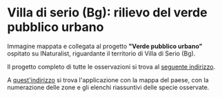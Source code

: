 # Villa di serio (Bg): rilievo del verde pubblico urbano

Immagine mappata e collegata al progetto **"Verde pubblico urbano"** ospitato su INaturalist, riguardante il territorio di Villa di Serio (Bg).

Il progetto completo di tutte le osservazioni si trova al [seguente indirizzo](https://www.inaturalist.org/projects/verde-pubblico-urbano).

A [quest'indirizzo](https://villadiserio-verdepubblico.netlify.app/) si trova l'applicazione con la mappa del paese, con la numerazione delle zone e gli elenchi riassuntivi delle specie osservate.

